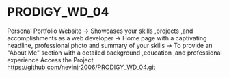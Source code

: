 # PRODIGY_WD_04
Personal Portfolio Website
-> Showcases your skills ,projects ,and accomplishments as a web developer
-> Home page with a captivating headline, professional photo and summary of your skills 
-> To provide an "About Me" section with a detailed background ,education ,and professional experience 
Access the Project
https://github.com/nevinjr2006/PRODIGY_WD_04.git
